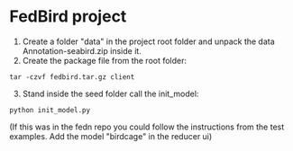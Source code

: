 # FedBird project

1. Create a folder "data" in the project root folder and unpack the data Annotation-seabird.zip inside it.
2. Create the package file from the root folder:
~~~~
tar -czvf fedbird.tar.gz client
~~~~
3. Stand inside the seed folder call the init_model: 
~~~~
python init_model.py
~~~~

(If this was in the fedn repo you could follow the instructions from the test examples. Add the model "birdcage" in the reducer ui)
